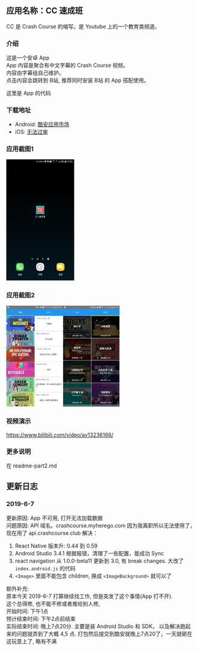 ## 应用名称：CC 速成班
CC 是 Crash Course 的缩写。是 Youtube 上的一个教育类频道。

### 介绍
这是一个安卓 App    
App 内容是聚合有中文字幕的 Crash Course 视频。      
内容由字幕组自己维护。     
点击内容会跳转到 B站, 推荐同时安装 B站 的 App 搭配使用。        

这里是 App 的代码       

### 下载地址
* Android: [酷安应用市场](https://www.coolapk.com/apk/147390)
* iOS: [无法过审](https://github.com/1c7/CrashCourse-iOS-App)

### 应用截图1
<img src="/unrelated-stuff/ss.png" width="36%">

### 应用截图2
<img src="/unrelated-stuff/tab1.jpg" width="30%"><img src="/unrelated-stuff/tab2.jpg" width="30%">


### 视频演示
https://www.bilibili.com/video/av13236166/

### 更多说明
在 readme-part2.md

## 更新日志
### 2019-6-7 
更新原因: App 不可用, 打开无法加载数据    
问题原因: API 域名。crashcourse.myherego.com 因为我离职所以无法使用了，现在用了 api.crashcourse.club
解决：
1. React Native 版本升: 0.44 到 0.59
2. Android Studio 3.4.1 根据报错，清理了一些配置，能成功 Sync
3. react navigation 从 1.0.0-beta11 更新到 3.0, 有 break changes. 大改了 `index.android.js` 的代码 
4. `<Image>` 里面不能包含 children, 换成 `<ImageBackground>` 就可以了

额外补充:    
原本今天 2019-6-7 打算继续找工作, 但是突发了这个事情(App 打不开).   
这个总得修, 也不能不修或者推给别人修,    
开始时间: 下午1点    
预计结束时间: 下午2点前结束      
实际结束时间: 晚上7点20分. 主要是装 Android Studio 和 SDK，
以及解决跑起来的问题就弄到了大概 4,5 点.
打包然后提交到酷安就晚上7点20了，一天就砸在这玩意上了, 略有不满      
